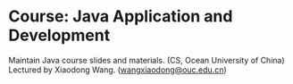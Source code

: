 # Course: Java Application and Development
Maintain Java course slides and materials. (CS, Ocean University of China)
Lectured by Xiaodong Wang. (wangxiaodong@ouc.edu.cn)



